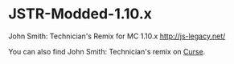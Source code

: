 # JSTR-Modded-1.10.x
John Smith: Technician's Remix for MC 1.10.x http://js-legacy.net/

You can also find John Smith: Technician's remix on [Curse](https://mods.curse.com/texture-packs/minecraft/223328-john-smith-legacy-modded).
